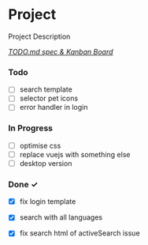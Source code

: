# Project

Project Description

<em>[TODO.md spec & Kanban Board](https://bit.ly/3fCwKfM)</em>

### Todo

- [ ] search template  
- [ ] selector pet icons  
- [ ] error handler in login  

### In Progress

- [ ] optimise css  
- [ ] replace vuejs with something else  
- [ ] desktop version  

### Done ✓

- [x] fix login template  
- [x] search with all languages  
- [x] fix search html of activeSearch issue  

